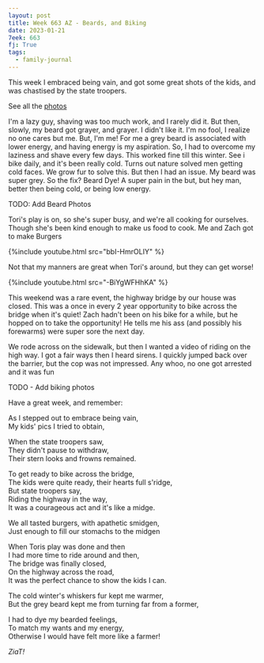 ```yaml
---
layout: post
title: Week 663 AZ - Beards, and Biking
date: 2023-01-21
7eek: 663
fj: True
tags:
  - family-journal
---
```


This week I embraced being vain, and got some great shots of the kids, and was chastised by the state troopers.

See all the [photos](https://photos.app.goo.gl/6oAtRCffCdZFKX176)

I'm a lazy guy, shaving was too much work, and I rarely did it. But then, slowly, my beard got grayer, and grayer. I didn't like it. I'm no fool, I realize no one cares but me. But, I'm me! For me a grey beard is associated with lower energy, and having energy is my aspiration. So, I had to overcome my laziness and shave every few days. This worked fine till this winter. See i bike daily, and it's been really cold. Turns out nature solved men getting cold faces. We grow fur to solve this. But then I had an issue. My beard was super grey. So the fix? Beard Dye! A super pain in the but, but hey man, better then being cold, or being low energy.

TODO: Add Beard Photos

Tori's play is on, so she's super busy, and we're all cooking for ourselves. Though she's been kind enough to make us food to cook. Me and Zach got to make Burgers

{%include youtube.html src="bbI-HmrOLIY" %}

Not that my manners are great when Tori's around, but they can get worse!

{%include youtube.html src="-BiYgWFHhKA" %}

This weekend was a rare event, the highway bridge by our house was closed. This was a once in every 2 year opportunity to bike across the bridge when it's quiet! Zach hadn't been on his bike for a while, but he hopped on to take the opportunity! He tells me his ass (and possibly his forewarms) were super sore the next day.

We rode across on the sidewalk, but then I wanted a video of riding on the high way. I got a fair ways then I heard sirens. I quickly jumped back over the barrier, but the cop was not impressed. Any whoo, no one got arrested and it was fun

TODO - Add biking photos

Have a great week, and remember:

As I stepped out to embrace being vain, <br/>
My kids' pics I tried to obtain,

When the state troopers saw, <br/>
They didn't pause to withdraw, <br/>
Their stern looks and frowns remained.

To get ready to bike across the bridge, <br/>
The kids were quite ready, their hearts full s'ridge, <br/>
But state troopers say, <br/>
Riding the highway in the way, <br/>
It was a courageous act and it's like a midge. <br/>

We all tasted burgers, with apathetic smidgen, <br/>
Just enough to fill our stomachs to the midgen

When Toris play was done and then<br/>
I had more time to ride around and then, <br/>
The bridge was finally closed, <br/>
On the highway across the road, <br/>
It was the perfect chance to show the kids I can.

The cold winter's whiskers fur kept me warmer, <br/>
But the grey beard kept me from turning far from a former, <br/>

I had to dye my bearded feelings, <br/>
To match my wants and my energy, <br/>
Otherwise I would have felt more like a farmer! <br/>

_ZiaT!_
